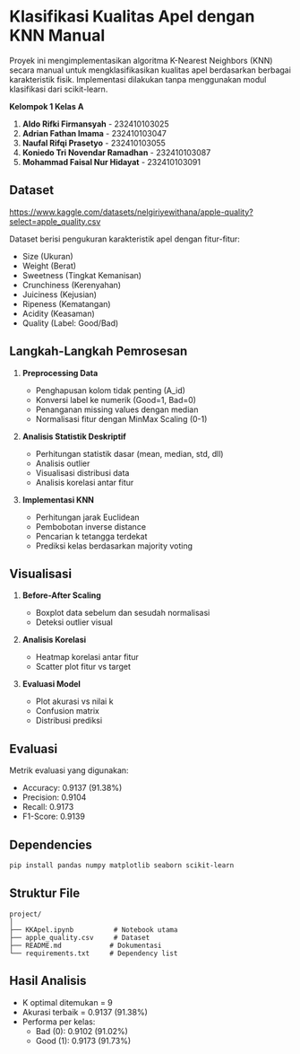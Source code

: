 # Klasifikasi Kualitas Apel dengan KNN Manual

Proyek ini mengimplementasikan algoritma K-Nearest Neighbors (KNN) secara manual untuk mengklasifikasikan kualitas apel berdasarkan berbagai karakteristik fisik. Implementasi dilakukan tanpa menggunakan modul klasifikasi dari scikit-learn.

**Kelompok 1 Kelas A**
1. **Aldo Rifki Firmansyah** - 232410103025  
2. **Adrian Fathan Imama** - 232410103047  
3. **Naufal Rifqi Prasetyo** - 232410103055  
4. **Koniedo Tri Novendar Ramadhan** - 232410103087  
5. **Mohammad Faisal Nur Hidayat** - 232410103091  

## Dataset

https://www.kaggle.com/datasets/nelgiriyewithana/apple-quality?select=apple_quality.csv


Dataset berisi pengukuran karakteristik apel dengan fitur-fitur:

* Size (Ukuran)
* Weight (Berat)
* Sweetness (Tingkat Kemanisan)
* Crunchiness (Kerenyahan)
* Juiciness (Kejusian)
* Ripeness (Kematangan)
* Acidity (Keasaman)
* Quality (Label: Good/Bad)

## Langkah-Langkah Pemrosesan

1. **Preprocessing Data**
   * Penghapusan kolom tidak penting (A_id)
   * Konversi label ke numerik (Good=1, Bad=0)
   * Penanganan missing values dengan median
   * Normalisasi fitur dengan MinMax Scaling (0-1)

2. **Analisis Statistik Deskriptif**
   * Perhitungan statistik dasar (mean, median, std, dll)
   * Analisis outlier
   * Visualisasi distribusi data
   * Analisis korelasi antar fitur

3. **Implementasi KNN**
   * Perhitungan jarak Euclidean
   * Pembobotan inverse distance
   * Pencarian k tetangga terdekat
   * Prediksi kelas berdasarkan majority voting

## Visualisasi

1. **Before-After Scaling**
   * Boxplot data sebelum dan sesudah normalisasi
   * Deteksi outlier visual

2. **Analisis Korelasi**
   * Heatmap korelasi antar fitur
   * Scatter plot fitur vs target

3. **Evaluasi Model**
   * Plot akurasi vs nilai k
   * Confusion matrix
   * Distribusi prediksi

## Evaluasi

Metrik evaluasi yang digunakan:
* Accuracy:  0.9137 (91.38%)
* Precision: 0.9104
* Recall: 0.9173
* F1-Score: 0.9139

## Dependencies

```bash
pip install pandas numpy matplotlib seaborn scikit-learn
```

## Struktur File

```
project/
│
├── KKApel.ipynb          # Notebook utama
├── apple_quality.csv     # Dataset
├── README.md            # Dokumentasi
└── requirements.txt     # Dependency list
```

## Hasil Analisis

* K optimal ditemukan = 9
* Akurasi terbaik = 0.9137 (91.38%)
* Performa per kelas:
  * Bad (0): 0.9102 (91.02%)
  * Good (1): 0.9173 (91.73%)

